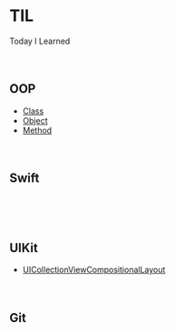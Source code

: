# TIL
Today I Learned
<br><br><br>

## OOP
* [Class](https://github.com/jihoooo97/TIL/blob/main/Class.md)
* [Object](https://github.com/jihoooo97/TIL/blob/main/Object.md)
* [Method](https://github.com/jihoooo97/TIL/blob/main/Method.md)
<br><br><br>

## Swift
<br><br><br>

## UIKit
* [UICollectionViewCompositionalLayout](https://github.com/jihoooo97/TIL/blob/main/UICollectionViewCompositionalLayout.md)
<br><br><br>

## Git
